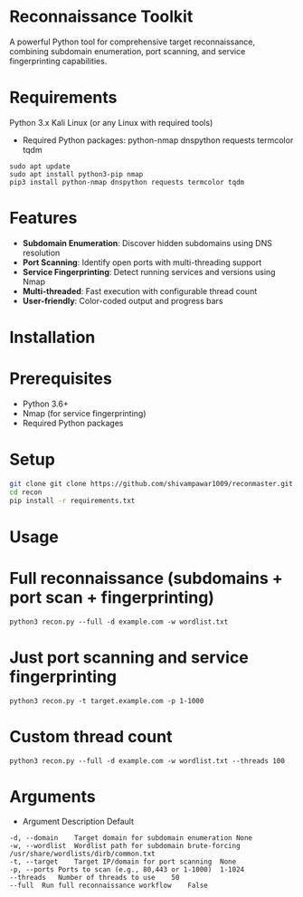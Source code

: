 # Reconnaissance Toolkit

A powerful Python tool for comprehensive target reconnaissance, combining subdomain enumeration, port scanning, and service fingerprinting capabilities.

# Requirements
Python 3.x
Kali Linux (or any Linux with required tools)

- Required Python packages:
python-nmap
dnspython
requests
termcolor
tqdm

```
sudo apt update
sudo apt install python3-pip nmap
pip3 install python-nmap dnspython requests termcolor tqdm
```

# Features

- **Subdomain Enumeration**: Discover hidden subdomains using DNS resolution
- **Port Scanning**: Identify open ports with multi-threading support
- **Service Fingerprinting**: Detect running services and versions using Nmap
- **Multi-threaded**: Fast execution with configurable thread count
- **User-friendly**: Color-coded output and progress bars

# Installation

# Prerequisites
- Python 3.6+
- Nmap (for service fingerprinting)
- Required Python packages

# Setup
```bash
git clone git clone https://github.com/shivampawar1009/reconmaster.git
cd recon
pip install -r requirements.txt
```

# Usage


# Full reconnaissance (subdomains + port scan + fingerprinting)
```python3 recon.py --full -d example.com -w wordlist.txt```

# Just port scanning and service fingerprinting
```python3 recon.py -t target.example.com -p 1-1000```

# Custom thread count
```python3 recon.py --full -d example.com -w wordlist.txt --threads 100```


# Arguments
- Argument	Description	Default
```
-d, --domain	Target domain for subdomain enumeration	None
-w, --wordlist	Wordlist path for subdomain brute-forcing	/usr/share/wordlists/dirb/common.txt
-t, --target	Target IP/domain for port scanning	None
-p, --ports	Ports to scan (e.g., 80,443 or 1-1000)	1-1024
--threads	Number of threads to use	50
--full	Run full reconnaissance workflow	False
```
